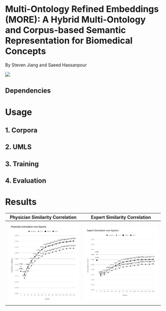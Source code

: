 # Multi-Ontology Refined Embeddings (MORE): A Hybrid Multi-Ontology and Corpus-based Semantic Representation for Biomedical Concepts

By Steven Jiang and Saeed Hassanpour


![](./figures/MORE.png)

## Dependencies

# Usage

## 1. Corpora

## 2. UMLS

## 3. Training

## 4. Evaluation



# Results




Physician Similarity Correlation             |  Expert Similarity Correlation
:-------------------------:|:-------------------------:
![](./figures/PhysicianGraph.png)  |  ![](./figures/ExpertGraph.png)